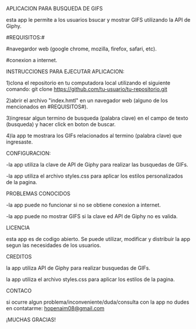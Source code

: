 APLICACION PARA BUSQUEDA DE GIFS

esta app le permite a los usuarios bsucar y mostrar GIFS utilizando la API de Giphy.


#REQUISITOS:#

#navegardor web (google chrome, mozilla, firefox, safari, etc).

#conexion a internet.


INSTRUCCIONES PARA EJECUTAR APLICACION:

1)clona el repositorio en tu computadora local utilizando el siguiente comando: git clone https://github.com/tu-usuario/tu-repositorio.git

2)abrir el archivo "index.hmtl" en un navegador web (alguno de los mencionados en #REQUISITOS#).

3)ingresar algun termino de busqueda (palabra clave) en el campo de texto (busqueda) y hacer click en boton de buscar.

4)la app te mostrara los GIFs relacionados al termino (palabra clave) que ingresaste.


CONFIGURACION:

-la app utiliza la clave de API de Giphy para realizar las busquedas de GIFs.

-la app utiliza el archivo styles.css para aplicar los estilos personalizados de la pagina.


PROBLEMAS CONOCIDOS

-la app puede no funcionar si no se obtiene conexion a internet.

-la app puede no mostrar GIFS si la clave ed API de Giphy no es valida.


LICENCIA

esta app es de codigo abierto. Se puede utilizar, modificar y distribuir la app segun las necesidades de los usuarios.


CREDITOS

la app utiliza API de Giphy para realizar busquedas de GIFs.

la app utiliza el archivo styles.css para aplicar los estilos de la pagina.


CONTACO

si ocurre algun problema/inconveniente/duda/consulta con la app no dudes en contatarme: hopenaim08@gmail.com



¡MUCHAS GRACIAS!
